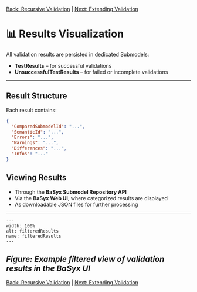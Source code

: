 [Back: Recursive Validation](recursive_validation.md) | [Next: Extending Validation](features/extending.md)

# 📊 Results Visualization


All validation results are persisted in dedicated Submodels:

- **TestResults** – for successful validations
- **UnsuccessfulTestResults** – for failed or incomplete validations

---

## Result Structure

Each result contains:

```json
{
  "ComparedSubmodelId": "...",
  "SemanticId": "...",
  "Errors": "...",
  "Warnings": "...",
  "Differences": "...",
  "Infos": "..."
}
```

## Viewing Results

- Through the **BaSyx Submodel Repository API**
- Via the **BaSyx Web UI**, where categorized results are displayed
- As downloadable JSON files for further processing

---
```{figure} ./images/filteredResults.PNG
---
width: 100%
alt: filteredResults
name: filteredResults
---
```

*Figure: Example filtered view of validation results in the BaSyx UI*
---

[Back: Recursive Validation](recursive_validation.md) | [Next: Extending Validation](features/extending.md)